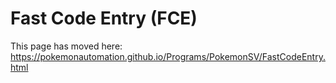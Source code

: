 # Fast Code Entry (FCE)

This page has moved here: https://pokemonautomation.github.io/Programs/PokemonSV/FastCodeEntry.html

